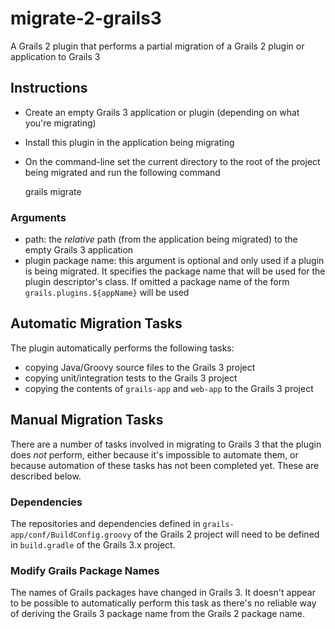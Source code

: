 # migrate-2-grails3
A Grails 2 plugin that performs a partial migration of a Grails 2 plugin or application to Grails 3

## Instructions

- Create an empty Grails 3 application or plugin (depending on what you're migrating) 
- Install this plugin in the application being migrating
- On the command-line set the current directory to the root of the project being migrated and run the following command

    grails migrate <path> <plugin package name>
    
### Arguments

- path: the *relative* path (from the application being migrated) to the empty Grails 3 application
- plugin package name: this argument is optional and only used if a plugin is being migrated. It specifies the package
name that will be used for the plugin descriptor's class. If omitted a package name of the form `grails.plugins.${appName}`
will be used 

## Automatic Migration Tasks

The plugin automatically performs the following tasks:

- copying Java/Groovy source files to the Grails 3 project
- copying unit/integration tests to the Grails 3 project
- copying the contents of `grails-app` and `web-app` to the Grails 3 project
 
## Manual Migration Tasks

There are a number of tasks involved in migrating to Grails 3 that the plugin does *not* perform, either because
it's impossible to automate them, or because automation of these tasks has not been completed yet. These are
described below.

### Dependencies

The repositories and dependencies defined in `grails-app/conf/BuildConfig.groovy` of the Grails 2 project will 
need to be defined in `build.gradle` of the Grails 3.x project.

### Modify Grails Package Names

The names of Grails packages have changed in Grails 3. It doesn't appear to be possible to automatically perform
this task as there's no reliable way of deriving the Grails 3 package name from the Grails 2 package name.